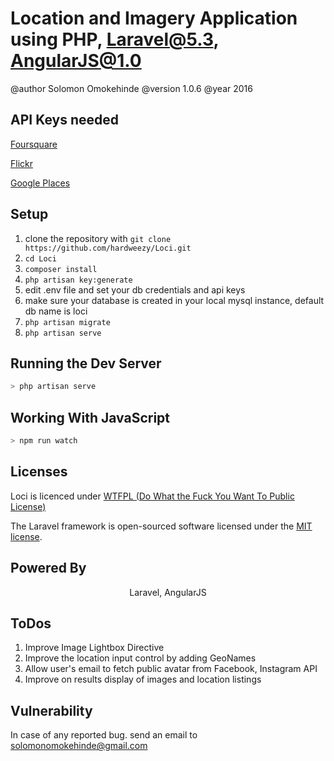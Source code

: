 # Location and Imagery Application using PHP, Laravel@5.3, AngularJS@1.0
@author Solomon Omokehinde
@version 1.0.6
@year 2016

## API Keys needed

[Foursquare](https://developer.foursquare.com/)

[Flickr](https://www.flickr.com/services/api/)

[Google Places](https://developers.google.com/places/)

## Setup

1. clone the repository with `git clone https://github.com/hardweezy/Loci.git`
2. `cd Loci`
3. `composer install`
4. `php artisan key:generate`
5. edit .env file and set your db credentials and api keys
6. make sure your database is created in your local mysql instance, default db name is loci
7. `php artisan migrate`
8. `php artisan serve`

## Running the Dev Server

```bash
> php artisan serve
```

## Working With JavaScript

```bash
> npm run watch
```

## Licenses

Loci is licenced under [WTFPL (Do What the Fuck You Want To Public License)](http://www.wtfpl.net/about/)

The Laravel framework is open-sourced software licensed under the [MIT license](https://opensource.org/licenses/MIT).

## Powered By

<p align="center">
Laravel, AngularJS
</p>



## ToDos

1. Improve Image Lightbox Directive
2. Improve the location input control by adding GeoNames
3. Allow user's email to fetch public avatar from Facebook, Instagram API
4. Improve on results display of images and location listings

## Vulnerability
In case of any reported bug. send an email to solomonomokehinde@gmail.com
